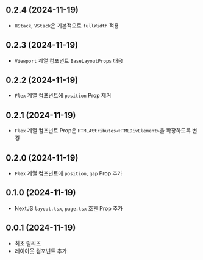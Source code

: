 ## 0.2.4 (2024-11-19)

- `HStack`, `VStack`은 기본적으로 `fullWidth` 적용

## 0.2.3 (2024-11-19)

- `Viewport` 계열 컴포넌트 `BaseLayoutProps` 대응

## 0.2.2 (2024-11-19)

- `Flex` 계열 컴포넌트에 `position` Prop 제거

## 0.2.1 (2024-11-19)

- `Flex` 계열 컴포넌트 Prop은 `HTMLAttributes<HTMLDivElement>`을 확장하도록 변경

## 0.2.0 (2024-11-19)

- `Flex` 계열 컴포넌트에 `position`, `gap` Prop 추가

## 0.1.0 (2024-11-19)

- NextJS `layout.tsx`, `page.tsx` 호환 Prop 추가

## 0.0.1 (2024-11-19)

- 최초 릴리즈
- 레이아웃 컴포넌트 추가
